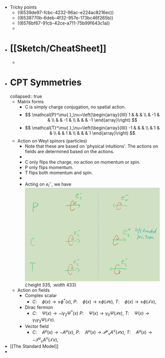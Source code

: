 - Tricky points
	- ((6539de97-fcbc-4232-96ac-e224ac8216ec))
	- ((6538770b-6deb-4f32-957e-173bc46f265b))
	- ((6576bf67-91cb-42ce-a711-75b99f643c1a))
	-
- # [[Sketch/CheatSheet]]
	-
- # CPT Symmetries
  collapsed:: true
	- Matrix forms
		- C is simply charge conjugation, no spatial action.
		- $$
		  \mathcal{P}^\mu{ }_\nu=\left(\begin{array}{llll}
		  1 & & & \\
		  & -1 & & \\
		  & & -1 & \\
		  & & & -1
		  \end{array}\right)
		  $$
		- $$
		  \mathcal{T}^\mu{ }_\nu=\left(\begin{array}{llll}
		  -1 & & & \\
		  & 1 & & \\
		  & & 1 & \\
		  & & & 1
		  \end{array}\right)
		  $$
	- Action on Weyl spinors (particles)
		- Note that these are based on 'physical intuitions'. The actions on fields are determined based on the actions.
		-
		- C only flips the charge, no action on momentum or spin.
		- P only flips momentum.
		- T flips both momentum and spin.
		-
		- Acting on $e_l^-$, we have
		  ![image.png](../assets/image_1699177155147_0.png){:height 335, :width 433}
	- Action on fields
		- Complex scalar
			- $C: \quad \phi(x) \rightarrow \pm \phi^*(x)$,
			  $P: \quad \phi(x) \rightarrow \pm \phi(\mathcal{P} x)$,
			  $T: \quad \phi(x) \rightarrow \pm \phi(\mathcal{T} x)$,
		- Dirac fermion
			- $C: \quad \Psi(x) \rightarrow-i \gamma_2 \Psi^*(x)$
			  $P: \quad \Psi(x) \rightarrow \gamma_0 \Psi(\mathcal{P} x)$,
			  $T: \quad \Psi(x) \rightarrow \gamma_1 \gamma_3 \Psi(\mathcal{T} x)$.
		- Vector field
			- $C: \quad A^\mu(x) \rightarrow-A^\mu(x)$,
			  $P: \quad A^\mu(x) \rightarrow \mathcal{P}^\mu{ }_\nu A^\nu(\mathcal{P} x)$,
			  $T: \quad A^\mu(x) \rightarrow-\mathcal{T}^\mu{ }_\nu A^\nu(\mathcal{T} x)$,
- [[The Standard Model]]
-